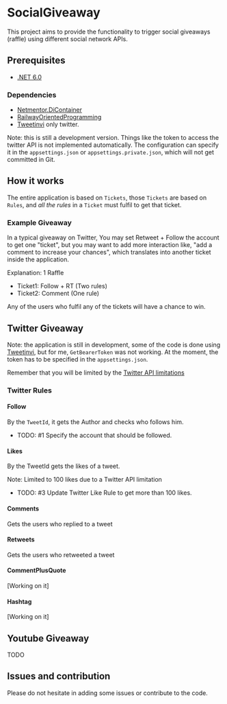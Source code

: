 # SocialGiveaway
This project aims to provide the functionality to trigger social giveaways (raffle) using different social network APIs.

## Prerequisites
- [.NET 6.0](https://dotnet.microsoft.com/download/dotnet/6.0)

### Dependencies
* [Netmentor.DiContainer](https://github.com/ElectNewt/Netmentor.DiContainer)
* [RailwayOrientedProgramming](https://github.com/ElectNewt/EjemploRop)
* [Tweetinvi](https://github.com/linvi/tweetinvi) only twitter.

Note: this is still a development version. Things like the token to access the twitter API is not implemented automatically.  The configuration can specify it in the `appsettings.json` or `appsettings.private.json`, which will not get committed in Git. 

## How it works
The entire application is based on `Tickets`, those `Tickets` are based on `Rules`, and *all the rules* in a `Ticket` must fulfil to get that ticket.

### Example Giveaway 
In a typical giveaway on Twitter, You may set Retweet + Follow the account to get one "ticket", but you may want to add more interaction like, "add a comment to increase your chances", which translates into another ticket inside the application.

Explanation:
1 Raffle
- Ticket1: Follow + RT (Two rules)
- Ticket2: Comment (One rule)

Any of the users who fulfil any of the tickets will have a chance to win.

## Twitter Giveaway
Note: the application is still in development, some of the code is done using [Tweetinvi](https://github.com/linvi/tweetinvi), but for me, `GetBearerToken` was not working. At the moment, the token has to be specified in the `appsettings.json`.


Remember that you will be limited by the [Twitter API limitations](https://developer.twitter.com/en/docs/twitter-api/rate-limits)

### Twitter Rules
#### Follow
By the `TweetId`, it gets the Author and checks who follows him.

- TODO: #1 Specify the account that should be followed.

#### Likes
By the TweetId gets the likes of a tweet.

Note: Limited to 100 likes due to a Twitter API limitation
- TODO: #3 Update Twitter Like Rule to get more than 100 likes.

#### Comments
Gets the users who replied to a tweet

#### Retweets
Gets the users who retweeted a tweet

#### CommentPlusQuote
[Working on it]

#### Hashtag
[Working on it]


## Youtube Giveaway
TODO


## Issues and contribution
Please do not hesitate in adding some issues or contribute to the code.
